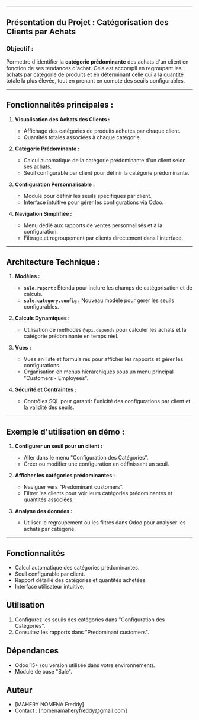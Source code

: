 
---

## **Présentation du Projet : Catégorisation des Clients par Achats**

### **Objectif :**
Permettre d'identifier la **catégorie prédominante** des achats d'un client en fonction de ses tendances d'achat. Cela est accompli en regroupant les achats par catégorie de produits et en déterminant celle qui a la quantité totale la plus élevée, tout en prenant en compte des seuils configurables.

---

## **Fonctionnalités principales :**

1. **Visualisation des Achats des Clients :**
   - Affichage des catégories de produits achetés par chaque client.
   - Quantités totales associées à chaque catégorie.

2. **Catégorie Prédominante :**
   - Calcul automatique de la catégorie prédominante d'un client selon ses achats.
   - Seuil configurable par client pour définir la catégorie prédominante.

3. **Configuration Personnalisable :**
   - Module pour définir les seuils spécifiques par client.
   - Interface intuitive pour gérer les configurations via Odoo.

4. **Navigation Simplifiée :**
   - Menu dédié aux rapports de ventes personnalisés et à la configuration.
   - Filtrage et regroupement par clients directement dans l'interface.

---

## **Architecture Technique :**

1. **Modèles :**
   - **`sale.report` :** Étendu pour inclure les champs de catégorisation et de calculs.
   - **`sale.category.config` :** Nouveau modèle pour gérer les seuils configurables.

2. **Calculs Dynamiques :**
   - Utilisation de méthodes `@api.depends` pour calculer les achats et la catégorie prédominante en temps réel.

3. **Vues :**
   - Vues en liste et formulaires pour afficher les rapports et gérer les configurations.
   - Organisation en menus hiérarchiques sous un menu principal "Customers - Employees".

4. **Sécurité et Contraintes :**
   - Contrôles SQL pour garantir l'unicité des configurations par client et la validité des seuils.

---

## **Exemple d'utilisation en démo :**

1. **Configurer un seuil pour un client :**
   - Aller dans le menu "Configuration des Catégories".
   - Créer ou modifier une configuration en définissant un seuil.

2. **Afficher les catégories prédominantes :**
   - Naviguer vers "Predominant customers".
   - Filtrer les clients pour voir leurs catégories prédominantes et quantités associées.

3. **Analyse des données :**
   - Utiliser le regroupement ou les filtres dans Odoo pour analyser les achats par catégorie.

---

## Fonctionnalités
- Calcul automatique des catégories prédominantes.
- Seuil configurable par client.
- Rapport détaillé des catégories et quantités achetées.
- Interface utilisateur intuitive.

## Utilisation
1. Configurez les seuils des catégories dans "Configuration des Catégories".
2. Consultez les rapports dans "Predominant customers".

## Dépendances
- Odoo 15+ (ou version utilisée dans votre environnement).
- Module de base "Sale".

## Auteur
- [MAHERY NOMENA Freddy]
- Contact : [nomenamaheryfreddy@gmail.com]
  
